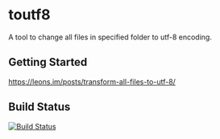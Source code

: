 # toutf8
A tool to change all files in specified folder to utf-8 encoding.

## Getting Started

<https://leons.im/posts/transform-all-files-to-utf-8/>


## Build Status

[![Build Status](https://travis-ci.org/leonsim/toutf8.png?branch=master)](https://travis-ci.org/leonsim/toutf8)
